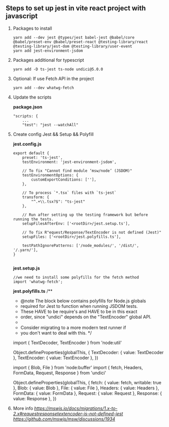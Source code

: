 ## Steps to set up jest in vite react project with javascript

1. Packages to install
    ```
    yarn add --dev jest @types/jest babel-jest @babel/core @babel/preset-env @babel/preset-react @testing-library/react @testing-library/jest-dom @testing-library/user-event 
    yarn add jest-environment-jsdom
    ```

2. Packages additional for typescript
    ```
    yarn add -D ts-jest ts-node undici@5.0.0
    ```

3. Optional: If use Fetch API in the project
    ```
    yarn add --dev whatwg-fetch
    ```

4. Update the scripts 

    __package.json__
    ```
    "scripts: {
        ...
        "test": "jest --watchAll"
    ```

5. Create config Jest && Setup && Polyfill

    __jest.config.js__
    ```
    export default {
        preset: 'ts-jest',
        testEnvironment: 'jest-environment-jsdom',
        
        // To fix "Cannot find module ‘msw/node’ (JSDOM)"
        testEnvironmentOptions: {
            customExportConditions: [''],
        },

        // To process `*.tsx` files with `ts-jest`
        transform: {
            "^.+\\.tsx?$": "ts-jest" 
        },
        
        // Run after setting up the testing framework but before running the tests.
        setupFilesAfterEnv: ['<rootDir>/jest.setup.ts'],

        // To fix R"equest/Response/TextEncoder is not defined (Jest)"
        setupFiles: ['<rootDir>/jest.polyfills.ts'],

        testPathIgnorePatterns: ['/node_modules/', '/dist/', '/.yarn/'],
    }
  
    ```

    __jest.setup.js__
    ```
    //we need to install some polyfills for the fetch method
    import 'whatwg-fetch';
    ```

    __jest.polyfills.ts__
    /**
    * @note The block below contains polyfills for Node.js globals
    * required for Jest to function when running JSDOM tests.
    * These HAVE to be require's and HAVE to be in this exact
    * order, since "undici" depends on the "TextEncoder" global API.
    *
    * Consider migrating to a more modern test runner if
    * you don't want to deal with this.
    */
    
    import { TextDecoder, TextEncoder } from 'node:util'
    
    Object.defineProperties(globalThis, {
        TextDecoder: { value: TextDecoder },
        TextEncoder: { value: TextEncoder },
    })
    
    import { Blob, File } from 'node:buffer'
    import { fetch, Headers, FormData, Request, Response } from 'undici'
    
    Object.defineProperties(globalThis, {
        fetch: { value: fetch, writable: true },
        Blob: { value: Blob },
        File: { value: File },
        Headers: { value: Headers },
        FormData: { value: FormData },
        Request: { value: Request },
        Response: { value: Response },
    })

7. More info
*https://mswjs.io/docs/migrations/1.x-to-2.x#requestresponsetextencoder-is-not-defined-jest*
*https://github.com/mswjs/msw/discussions/1934*

